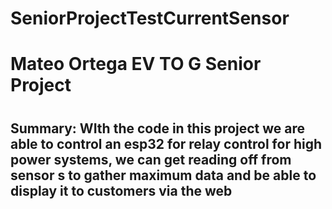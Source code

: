 # SeniorProjectTestCurrentSensor


<h1>Mateo Ortega EV TO G Senior Project <h1/>
  
  <h2> Summary: WIth the code in this project we are able to control an esp32 for relay control for high power systems, we can get reading off from sensor s to gather maximum data and be able to display it to customers via the web <h2/>
  
  
  
